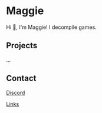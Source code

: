 # Maggie

Hi 👋, I'm Maggie! I decompile games.

## Projects

...



## Contact

[Discord](https://discord.com/users/514246650378715154)

[Links](http://maggie.k.vu/)


